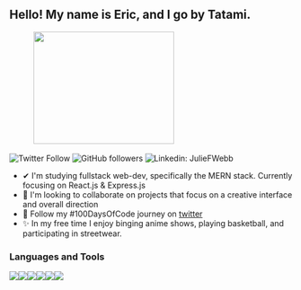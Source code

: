 ## Hello! My name is Eric, and I go by Tatami.

&nbsp;&nbsp;&nbsp;&nbsp;&nbsp;&nbsp;&nbsp;&nbsp;&nbsp;&nbsp;&nbsp;<img src="https://i.imgur.com/EHmkTZZ.png" width="250" height="200">

![Twitter Follow](https://img.shields.io/twitter/follow/tatamibox?color=1DA1F2&label=Followers&logo=twitter&style=for-the-badge)
![GitHub followers](https://img.shields.io/github/followers/tatamibox?color=1DA1F2&style=for-the-badge)
![Linkedin: JulieFWebb](https://img.shields.io/badge/-CONNECT-blue?style=for-the-badge&logo=Linkedin&link=https://www.linkedin.com/in/ericquesada02)


- ✔ I'm studying fullstack web-dev, specifically the MERN stack. Currently focusing on React.js & Express.js
- 🤝 I'm looking to collaborate on projects that focus on a creative interface and overall direction
- 💯 Follow my #100DaysOfCode journey on [twitter](https://twitter.com/tatamibox)
- ✨ In my free time I enjoy binging anime shows, playing basketball, and participating in streetwear.

### Languages and Tools

<img src="https://img.icons8.com/color/48/000000/javascript.png"/><img src="https://img.icons8.com/color/48/000000/html-5.png"/><img src="https://img.icons8.com/color/48/000000/css3.png"/><img src="https://img.icons8.com/color/48/000000/nodejs.png"/><img src="https://img.icons8.com/color/48/undefined/react-native.png"/><img src="https://img.icons8.com/color/48/000000/mongodb.png"/>
